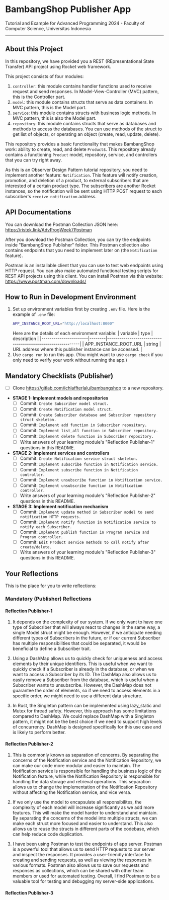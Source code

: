 # BambangShop Publisher App
Tutorial and Example for Advanced Programming 2024 - Faculty of Computer Science, Universitas Indonesia

---

## About this Project
In this repository, we have provided you a REST (REpresentational State Transfer) API project using Rocket web framework.

This project consists of four modules:
1.  `controller`: this module contains handler functions used to receive request and send responses.
    In Model-View-Controller (MVC) pattern, this is the Controller part.
2.  `model`: this module contains structs that serve as data containers.
    In MVC pattern, this is the Model part.
3.  `service`: this module contains structs with business logic methods.
    In MVC pattern, this is also the Model part.
4.  `repository`: this module contains structs that serve as databases and methods to access the databases.
    You can use methods of the struct to get list of objects, or operating an object (create, read, update, delete).

This repository provides a basic functionality that makes BambangShop work: ability to create, read, and delete `Product`s.
This repository already contains a functioning `Product` model, repository, service, and controllers that you can try right away.

As this is an Observer Design Pattern tutorial repository, you need to implement another feature: `Notification`.
This feature will notify creation, promotion, and deletion of a product, to external subscribers that are interested of a certain product type.
The subscribers are another Rocket instances, so the notification will be sent using HTTP POST request to each subscriber's `receive notification` address.

## API Documentations

You can download the Postman Collection JSON here: https://ristek.link/AdvProgWeek7Postman

After you download the Postman Collection, you can try the endpoints inside "BambangShop Publisher" folder.
This Postman collection also contains endpoints that you need to implement later on (the `Notification` feature).

Postman is an installable client that you can use to test web endpoints using HTTP request.
You can also make automated functional testing scripts for REST API projects using this client.
You can install Postman via this website: https://www.postman.com/downloads/

## How to Run in Development Environment
1.  Set up environment variables first by creating `.env` file.
    Here is the example of `.env` file:
    ```bash
    APP_INSTANCE_ROOT_URL="http://localhost:8000"
    ```
    Here are the details of each environment variable:
    | variable              | type   | description                                                |
    |-----------------------|--------|------------------------------------------------------------|
    | APP_INSTANCE_ROOT_URL | string | URL address where this publisher instance can be accessed. |
2.  Use `cargo run` to run this app.
    (You might want to use `cargo check` if you only need to verify your work without running the app.)

## Mandatory Checklists (Publisher)
-   [ ] Clone https://gitlab.com/ichlaffterlalu/bambangshop to a new repository.
-   **STAGE 1: Implement models and repositories**
    -   [ ] Commit: `Create Subscriber model struct.`
    -   [ ] Commit: `Create Notification model struct.`
    -   [ ] Commit: `Create Subscriber database and Subscriber repository struct skeleton.`
    -   [ ] Commit: `Implement add function in Subscriber repository.`
    -   [ ] Commit: `Implement list_all function in Subscriber repository.`
    -   [ ] Commit: `Implement delete function in Subscriber repository.`
    -   [ ] Write answers of your learning module's "Reflection Publisher-1" questions in this README.
-   **STAGE 2: Implement services and controllers**
    -   [ ] Commit: `Create Notification service struct skeleton.`
    -   [ ] Commit: `Implement subscribe function in Notification service.`
    -   [ ] Commit: `Implement subscribe function in Notification controller.`
    -   [ ] Commit: `Implement unsubscribe function in Notification service.`
    -   [ ] Commit: `Implement unsubscribe function in Notification controller.`
    -   [ ] Write answers of your learning module's "Reflection Publisher-2" questions in this README.
-   **STAGE 3: Implement notification mechanism**
    -   [ ] Commit: `Implement update method in Subscriber model to send notification HTTP requests.`
    -   [ ] Commit: `Implement notify function in Notification service to notify each Subscriber.`
    -   [ ] Commit: `Implement publish function in Program service and Program controller.`
    -   [ ] Commit: `Edit Product service methods to call notify after create/delete.`
    -   [ ] Write answers of your learning module's "Reflection Publisher-3" questions in this README.

## Your Reflections
This is the place for you to write reflections:

### Mandatory (Publisher) Reflections

#### Reflection Publisher-1
1. It depends on the complexity of our system. If we only want to have one type of Subscriber that will always react to changes in the same way, a single Model struct might be enough. However, if we anticipate needing different types of Subscribers in the future, or if our current Subscriber has multiple responsibilities that could be separated, it would be beneficial to define a Subscriber trait.

2. Using a DashMap allows us to quickly check for uniqueness and access elements by their unique identifiers. This is useful when we want to quickly check if a Subscriber is already in the database, or when we want to access a Subscriber by its ID. The DashMap also allows us to easily remove a Subscriber from the database, which is useful when a Subscriber wants to unsubscribe. However, the DashMap does not guarantee the order of elements, so if we need to access elements in a specific order, we might need to use a different data structure.

3. In Rust, the Singleton pattern can be implemented using lazy_static and Mutex for thread safety. However, this approach has some limitations compared to DashMap. We could replace DashMap with a Singleton pattern, it might not be the best choice if we need to support high levels of concurrency. DashMap is designed specifically for this use case and is likely to perform better.

#### Reflection Publisher-2
1. This is commonly known as separation of concerns. By separating the concerns of the Notification service and the Notification Repository, we can make our code more modular and easier to maintain. The Notification service is responsible for handling the business logic of the Notification feature, while the Notification Repository is responsible for handling the data storage and retrieval operations. This separation allows us to change the implementation of the Notification Repository without affecting the Notification service, and vice versa.

2. If we only use the model to encapsulate all responsibilites, the complexity of each model will increase significantly as we add more features. This will make the model harder to understand and maintain. By separating the concerns of the model into multiple structs, we can make each struct more focused and easier to understand. This also allows us to reuse the structs in different parts of the codebase, which can help reduce code duplication.

3. I have been using Postman to test the endpoints of app server. Postman is a powerful tool that allows us to send HTTP requests to our server and inspect the responses. It provides a user-friendly interface for creating and sending requests, as well as viewing the responses in various formats. Postman also allows us to save our requests and responses as collections, which can be shared with other team members or used for automated testing. Overall, I find Postman to be a valuable tool for testing and debugging my server-side applications.

#### Reflection Publisher-3
